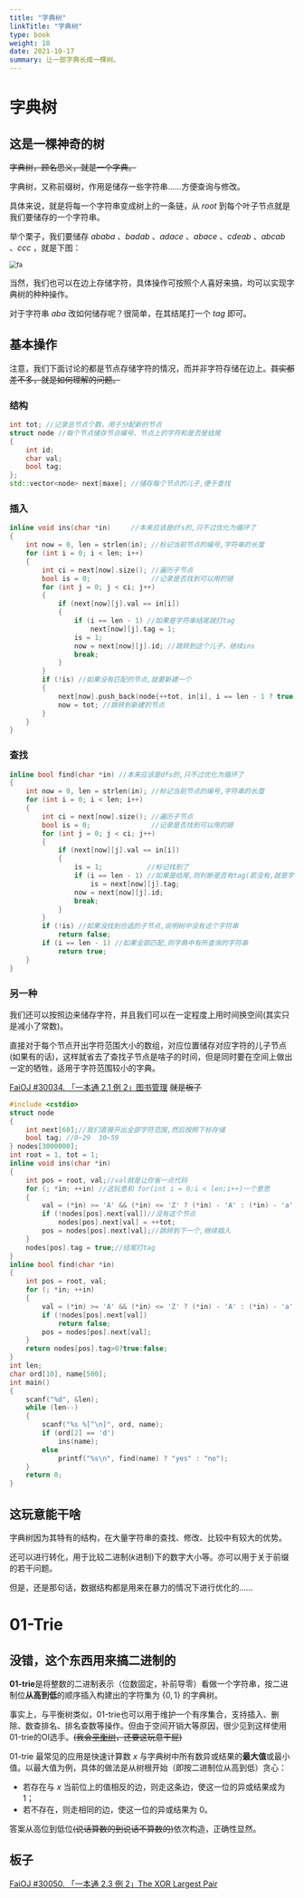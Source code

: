 ```yaml
---
title: "字典树"
linkTitle: "字典树"
type: book
weight: 10
date: 2021-10-17
summary: 让一部字典长成一棵树。
---
```


# 字典树

## 这是一棵神奇的树

~~字典树，顾名思义，就是一个字典。~~

字典树，又称前缀树，作用是储存一些字符串……方便查询与修改。

具体来说，就是将每一个字符串变成树上的一条链，从 $root$ 到每个叶子节点就是我们要储存的一个字符串。

举个栗子，我们要储存 $ababa$ 、$badab$ 、$adace$ 、$abace$ 、$cdeab$ 、$abcab$ 、$ccc$ ，就是下图：

<img src="%E5%AD%97%E5%85%B8%E6%A0%91.png" alt="fa" style="zoom:80%;" />

当然，我们也可以在边上存储字符，具体操作可按照个人喜好来搞，均可以实现字典树的种种操作。

对于字符串 $aba$ 改如何储存呢？很简单，在其结尾打一个 $tag$ 即可。

## 基本操作

注意，我们下面讨论的都是节点存储字符的情况，而并非字符存储在边上。~~其实都差不多，就是如何理解的问题。~~

### 结构

```c++
int tot; //记录总节点个数，用于分配新的节点
struct node //每个节点储存节点编号、节点上的字符和是否是结尾
{
    int id;
    char val;
    bool tag;
};
std::vector<node> next[maxe]; //储存每个节点的儿子,便于查找
```

### 插入

```c++
inline void ins(char *in)     //本来应该是dfs的,只不过优化为循环了
{
    int now = 0, len = strlen(in); //标记当前节点的编号,字符串的长度
    for (int i = 0; i < len; i++)
    {
        int ci = next[now].size(); //遍历子节点
        bool is = 0;               //记录是否找到可以用的链
        for (int j = 0; j < ci; j++)
        {
            if (next[now][j].val == in[i])
            {
                if (i == len - 1) //如果是字符串结尾就打tag
                    next[now][j].tag = 1;
                is = 1;
                now = next[now][j].id; //跳转到这个儿子，继续ins
                break;
            }
        }
        if (!is) //如果没有匹配的节点,就要新建一个
        {
            next[now].push_back(node{++tot, in[i], i == len - 1 ? true : false});
            now = tot; //跳转到新建的节点
        }
    }
}
```

### 查找

```c++
inline bool find(char *in) //本来应该是dfs的,只不过优化为循环了
{
    int now = 0, len = strlen(in); //标记当前节点的编号,字符串的长度
    for (int i = 0; i < len; i++)
    {
        int ci = next[now].size(); //遍历子节点
        bool is = 0;               //记录是否找到可以用的链
        for (int j = 0; j < ci; j++)
        {
            if (next[now][j].val == in[i])
            {
                is = 1;           //标记找到了
                if (i == len - 1) //如果是结尾,则判断是否有tag(若没有,就是字典中某个字符串的前缀)
                    is = next[now][j].tag;
                now = next[now][j].id;
                break;
            }
        }
        if (!is) //如果没找到合适的子节点,说明树中没有这个字符串
            return false;
        if (i == len - 1) //如果全部匹配,则字典中有所查询的字符串
            return true;
    }
}
```

### 另一种

我们还可以按照边来储存字符，并且我们可以在一定程度上用时间换空间(其实只是减小了常数)。

直接对于每个节点开出字符范围大小的数组，对应位置储存对应字符的儿子节点(如果有的话)，这样就省去了查找子节点是啥子的时间，但是同时要在空间上做出一定的牺牲，适用于字符范围较小的字典。

[FaiOJ #30034. 「一本通 2.1 例 2」图书管理](http://faioj.brynhild.online/problem/30034) ~~就是板子~~

```c++
#include <cstdio>
struct node
{
    int next[60];//我们直接开出全部字符范围,然后按照下标存储
    bool tag; //0~29  30~59
} nodes[3000000];
int root = 1, tot = 1;
inline void ins(char *in)
{
    int pos = root, val;//val就是让你省一点代码
    for (; *in; ++in) //这玩意和 for(int i = 0;i < len;i++)一个意思
    {
        val = (*in) >= 'A' && (*in) <= 'Z' ? (*in) - 'A' : (*in) - 'a' + 30;//找到相对应的下标
        if (!nodes[pos].next[val])//没有这个节点
            nodes[pos].next[val] = ++tot;
        pos = nodes[pos].next[val];//跳转到下一个,继续插入
    }
    nodes[pos].tag = true;//结尾打tag
}
inline bool find(char *in)
{
    int pos = root, val;
    for (; *in; ++in)
    {
        val = (*in) >= 'A' && (*in) <= 'Z' ? (*in) - 'A' : (*in) - 'a' + 30;
        if (!nodes[pos].next[val])
            return false;
        pos = nodes[pos].next[val];
    }
    return nodes[pos].tag>0?true:false;
}
int len;
char ord[10], name[500];
int main()
{
    scanf("%d", &len);
    while (len--)
    {
        scanf("%s %[^\n]", ord, name);
        if (ord[2] == 'd')
            ins(name);
        else
            printf("%s\n", find(name) ? "yes" : "no");
    }
    return 0;
}
```

## 这玩意能干啥

字典树因为其特有的结构，在大量字符串的查找、修改、比较中有较大的优势。

还可以进行转化，用于比较二进制($k$进制)下的数字大小等。亦可以用于关于前缀的若干问题。

但是，还是那句话，数据结构都是用来在暴力的情况下进行优化的……

# $01$​-Trie

## 没错，这个东西用来搞二进制的

**01-trie**是将整数的二进制表示（位数固定，补前导零）看做一个字符串，按二进制位**从高到低**的顺序插入构建出的字符集为 $\{0,1\}$ 的字典树。

事实上，与平衡树类似，01-trie也可以用于维护一个有序集合，支持插入、删除、数查排名、排名查数等操作。但由于空间开销大等原因，很少见到这样使用01-trie的OI选手。~~(我会[平衡树](./平衡树.md)，还要这玩意干屁)~~

01-trie 最常见的应用是快速计算数 $x$ 与字典树中所有数异或结果的**最大值**或最小值。以最大值为例，具体的做法是从树根开始（即按二进制位从高到低）贪心：

- 若存在与 $x$ 当前位上的值相反的边，则走这条边，使这一位的异或结果成为 $1$；
- 若不存在，则走相同的边，使这一位的异或结果为 $0$。

答案从高位到低位~~(说话算数的到说话不算数的)~~依次构造，正确性显然。

## 板子

[FaiOJ #30050. 「一本通 2.3 例 2」The XOR Largest Pair](http://faioj.brynhild.online/problem/30050)


